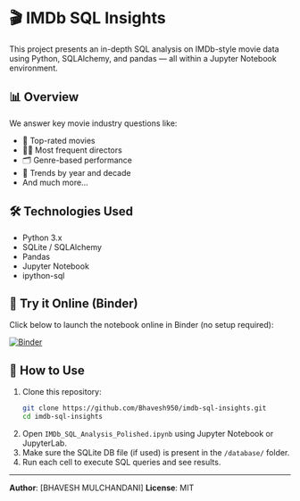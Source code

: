 # 🎬 IMDb SQL Insights

This project presents an in-depth SQL analysis on IMDb-style movie data using Python, SQLAlchemy, and pandas — all within a Jupyter Notebook environment.

## 📊 Overview

We answer key movie industry questions like:

- 🎥 Top-rated movies
- 👨‍🎓 Most frequent directors
- 🗂️ Genre-based performance
- 📆 Trends by year and decade
- And much more...

## 🛠️ Technologies Used

- Python 3.x
- SQLite / SQLAlchemy
- Pandas
- Jupyter Notebook
- ipython-sql

## 🚀 Try it Online (Binder)

Click below to launch the notebook online in Binder (no setup required):

[![Binder](https://mybinder.org/badge_logo.svg)](https://mybinder.org/v2/gh/Bhavesh950/imdb-sql-insights/HEAD)

## 📁 How to Use

1. Clone this repository:
   ```bash
   git clone https://github.com/Bhavesh950/imdb-sql-insights.git
   cd imdb-sql-insights
   ```
2. Open `IMDb_SQL_Analysis_Polished.ipynb` using Jupyter Notebook or JupyterLab.
3. Make sure the SQLite DB file (if used) is present in the `/database/` folder.
4. Run each cell to execute SQL queries and see results.

---

**Author**: [BHAVESH MULCHANDANI]
**License**: MIT
